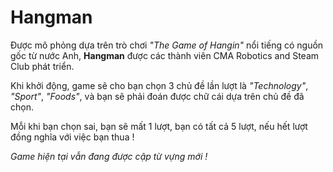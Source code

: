 <h1>Hangman</h1>
<p>Được mô phỏng dựa trên trò chơi <i>"The Game of Hangin"</i> nổi tiếng có nguồn gốc từ nước Anh, <b>Hangman</b> được các thành viên CMA Robotics and Steam Club phát triển.</p>
<p>Khi khởi động, game sẽ cho bạn chọn 3 chủ đề lần lượt là <i>"Technology"</i>, <i>"Sport"</i>, <i>"Foods"</i>, và bạn sẽ phải đoán được chữ cái dựa trên chủ đề đã chọn.</p>
<p>Mỗi khi bạn chọn sai, bạn sẽ mất 1 lượt, bạn có tất cả 5 lượt, nếu hết lượt đồng nghĩa với việc bạn thua !</p>
<p><i>Game hiện tại vẫn đang được cập từ vựng mới !</i></p>
